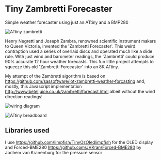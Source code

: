 # Tiny Zambretti Forecaster
Simple weather forecaster using just an ATtiny and a BMP280

![ATtiny zambretti](https://user-images.githubusercontent.com/25790676/169568495-f33bd270-a340-4434-95f6-3f9f036821f9.jpg)


Henry Negretti and Joseph Zambra, renowned scientific instrument makers to Queen Victoria, invented the 'Zambretti Forecaster'. This weird contraption used a series of overlaid discs and operated much like a slide rule. 
With just wind and barometer readings, the 'Zambretti' could produce 90% accurate 12 hour weather forecasts.
This fun little project attempts to squeeze this old 'Zambretti Forecaster' into an 8K ATtiny.



My attempt of the Zambretti algorithm is based on https://github.com/sassoftware/iot-zambretti-weather-forcasting and, mostly, this Javascript implementation http://www.beteljuice.co.uk/zambretti/forecast.html albeit without the wind direction readings!

![wiring diagram](https://user-images.githubusercontent.com/25790676/169569221-613f6375-a9e3-4b54-810e-e8785b88eca8.png)

![ATtiny breadboard](https://user-images.githubusercontent.com/25790676/169568401-5cf4a321-2f9a-41a5-b37d-09acd142ae6e.jpg)

## Libraries used 
I use https://github.com/limpfish/TinyOzOledlimpfish for the OLED display and Forced-BME280 https://github.com/JVKran/Forced-BME280 by Jochem van Kranenburg for the pressure sensor
 



